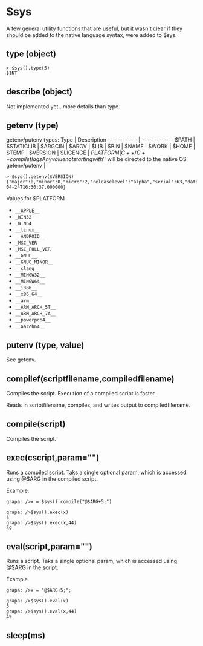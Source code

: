# $sys
A few general utility functions that are useful, but it wasn't clear if they should be added to the native language syntax, were added to $sys.

## type (object)
```
> $sys().type(5)
$INT
```

## describe (object)
Not implemented yet...more details than type. 

## getenv (type)

getenv/putenv types:
Type | Description
------------ | -------------
$PATH | 
$STATICLIB |
$ARGCIN |
$ARGV |
$LIB |
$BIN |
$NAME |
$WORK |
$HOME |
$TEMP |
$VERSION |
$LICENCE |
$PLATFORM | C++/G++ compile flags
Any value not starting with '$' will be directed to the native OS getenv/putenv |

```
> $sys().getenv($VERSION)
{"major":0,"minor":0,"micro":2,"releaselevel":"alpha","serial":63,"date":2020-04-24T16:30:37.000000}
```

Values for $PLATFORM 
* `__APPLE__`
* `_WIN32`
* `_WIN64`
* `__linux__`
* `__ANDROID__`
* `_MSC_VER`
* `_MSC_FULL_VER`
* `__GNUC__`
* `__GNUC_MINOR__`
* `__clang__`
* `__MINGW32__`
* `__MINGW64__`
* `__i386__`
* `__x86_64__`
* `__arm__`
* `__ARM_ARCH_5T__`
* `__ARM_ARCH_7A__`
* `__powerpc64__`
* `__aarch64__`

## putenv (type, value)
See getenv.

## compilef(scriptfilename,compiledfilename)
Compiles the script. Execution of a compiled script is faster. 

Reads in scriptfilename, compiles, and writes output to compiledfilename.

## compile(script)
Compiles the script.

## exec(cscript,param="")
Runs a compiled script. Taks a single optional param, which is accessed using @$ARG in the compiled script.

Example.

```
grapa: />x = $sys().compile("@$ARG+5;")

grapa: />$sys().exec(x)
5
grapa: />$sys().exec(x,44)
49
```
## eval(script,param="")
Runs a script. Taks a single optional param, which is accessed using @$ARG in the script.

Example.

```
grapa: />x = "@$ARG+5;";

grapa: />$sys().eval(x)
5
grapa: />$sys().eval(x,44)
49
```
## sleep(ms)

